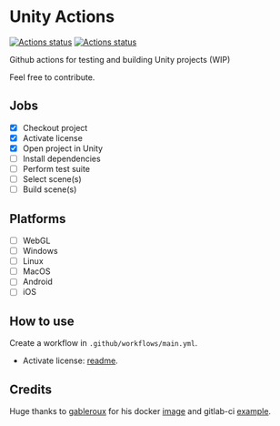 # Unity Actions

[//]: # (TODO - Update to use the names of the workflows instead)

[![Actions status](https://github.com/WebberTakken/unity-actions/workflows/.github/workflows/main.yml/badge.svg)](https://github.com/WebberTakken/unity-actions/workflows/.github/workflows/main.yml/badge.svg)
[![Actions status](https://github.com/WebberTakken/unity-actions/workflows/.github/workflows/request.yml/badge.svg)](https://github.com/WebberTakken/unity-actions/workflows/.github/workflows/request.yml/badge.svg)

Github actions for testing and building Unity projects (WIP)

Feel free to contribute.

## Jobs

- [X] Checkout project
- [X] Activate license
- [X] Open project in Unity
- [ ] Install dependencies
- [ ] Perform test suite
- [ ] Select scene(s)
- [ ] Build scene(s)

## Platforms

- [ ] WebGL
- [ ] Windows
- [ ] Linux
- [ ] MacOS
- [ ] Android
- [ ] iOS

## How to use

Create a workflow in `.github/workflows/main.yml`.

- Activate license: [readme](./activate/README.md).

## Credits

Huge thanks to
[gableroux](https://gableroux.com/)
for his docker [image](https://hub.docker.com/r/gableroux/unity3d/)
and gitlab-ci [example](https://gitlab.com/gableroux/unity3d).
